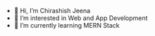 - 👋 Hi, I’m Chirashish Jeena
- 👀 I’m interested in Web and App Development
- 🌱 I’m currently learning MERN Stack


<!---
berlin-hash/berlin-hash is a ✨ special ✨ repository because its `README.md` (this file) appears on your GitHub profile.
You can click the Preview link to take a look at your changes.
--->
